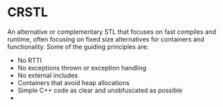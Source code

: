 # CRSTL
An alternative or complementary STL that focuses on fast compiles and runtime, often focusing on fixed size alternatives for containers and functionality. Some of the guiding principles are:

- No RTTI
- No exceptions thrown or exception handling
- No external includes
- Containers that avoid heap allocations
- Simple C++ code as clear and unobfuscated as possible
- 
